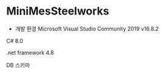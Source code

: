 # MiniMesSteelworks


- 개발 환경
Microsoft Visual Studio Community 2019 v16.8.2

C# 8.0

.net framework 4.8


DB 스키마

